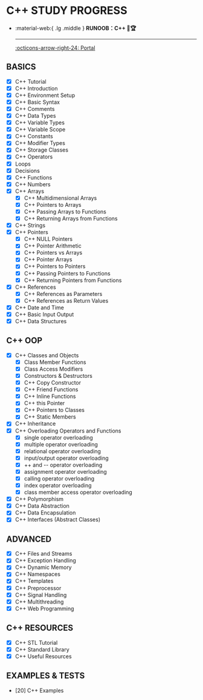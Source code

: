 # C++ STUDY PROGRESS

<div class="grid cards" markdown>

-   :material-web:{ .lg .middle } __RUNOOB：C++ 🎯🏆__

    ---

    [:octicons-arrow-right-24: <a href="https://www.runoob.com/cplusplus/cpp-tutorial.html" target="_blank"> Portal </a>](#)

</div>

## BASICS
- [x] C++ Tutorial
- [x] C++ Introduction
- [x] C++ Environment Setup
- [x] C++ Basic Syntax
- [x] C++ Comments
- [x] C++ Data Types
- [x] C++ Variable Types
- [x] C++ Variable Scope
- [x] C++ Constants
- [x] C++ Modifier Types
- [x] C++ Storage Classes
- [x] C++ Operators
- [x] Loops
- [x] Decisions
- [x] C++ Functions
- [x] C++ Numbers
- [x] C++ Arrays
  - [x] C++ Multidimensional Arrays
  - [x] C++ Pointers to Arrays
  - [x] C++ Passing Arrays to Functions
  - [x] C++ Returning Arrays from Functions
- [x] C++ Strings
- [x] C++ Pointers
  - [x] C++ NULL Pointers
  - [x] C++ Pointer Arithmetic
  - [x] C++ Pointers vs Arrays
  - [x] C++ Pointer Arrays
  - [x] C++ Pointers to Pointers
  - [x] C++ Passing Pointers to Functions
  - [x] C++ Returning Pointers from Functions
- [x] C++ References
  - [x] C++ References as Parameters
  - [x] C++ References as Return Values
- [x] C++ Date and Time
- [x] C++ Basic Input Output
- [x] C++ Data Structures

## C++ OOP
- [x] C++ Classes and Objects
  - [x] Class Member Functions
  - [x] Class Access Modifiers
  - [x] Constructors & Destructors
  - [x] C++ Copy Constructor
  - [x] C++ Friend Functions
  - [x] C++ Inline Functions
  - [x] C++ this Pointer
  - [x] C++ Pointers to Classes
  - [x] C++ Static Members
- [x] C++ Inheritance
- [x] C++ Overloading Operators and Functions
  - [x] single operator overloading
  - [x] multiple operator overloading
  - [x] relational operator overloading
  - [x] input/output operator overloading
  - [x] ++ and -- operator overloading
  - [x] assignment operator overloading
  - [x] calling operator overloading
  - [x] index operator overloading
  - [x] class member access operator overloading
- [x] C++ Polymorphism
- [x] C++ Data Abstraction
- [x] C++ Data Encapsulation
- [x] C++ Interfaces (Abstract Classes)

## ADVANCED
- [x] C++ Files and Streams
- [x] C++ Exception Handling
- [x] C++ Dynamic Memory
- [x] C++ Namespaces
- [x] C++ Templates
- [x] C++ Preprocessor
- [x] C++ Signal Handling
- [x] C++ Multithreading
- [x] C++ Web Programming
 
## C++ RESOURCES
- [x] C++ STL Tutorial
- [x] C++ Standard Library
- [x] C++ Useful Resources

## EXAMPLES & TESTS
- [20] C++ Examples
